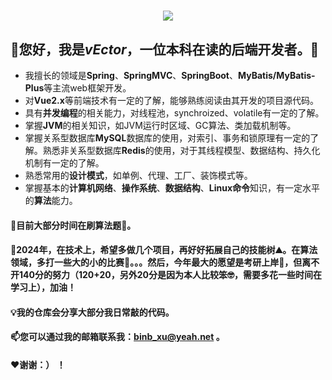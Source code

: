 <h1 align="center"> <a href="https://sunguoqi.com/"> <img src="https://readme-typing-svg.herokuapp.com/?lines=给时光以生命，给岁月以文明!&center=true&size=27"> </a> </h1>

## 🐼您好，我是*vEctor*，一位本科在读的后端开发者。👋

- 我擅长的领域是**Spring**、**SpringMVC**、**SpringBoot**、**MyBatis/MyBatis-Plus**等主流web框架开发。
- 对**Vue2.x**等前端技术有一定的了解，能够熟练阅读由其开发的项目源代码。
- 具有**并发编程**的相关能力，对线程池，synchroized、volatile有一定的了解。
- 掌握**JVM**的相关知识，如JVM运行时区域、GC算法、类加载机制等。
- 掌握关系型数据库**MySQL**数据库的使用，对索引、事务和锁原理有一定的了解。熟悉非关系型数据库**Redis**的使用，对于其线程模型、数据结构、持久化机制有一定的了解。
- 熟悉常用的**设计模式**，如单例、代理、工厂、装饰模式等。
- 掌握基本的**计算机网络**、**操作系统**、**数据结构**、**Linux命令**知识，有一定水平的**算法**能力。

#### 🌱目前大部分时间在刷算法题📖。

#### 🔭2024年，在技术上，希望多做几个项目，再好好拓展自己的技能树⛰️。在算法领域，多打一些大的小的比赛🤯。。。然后，今年最大的愿望是考研上岸💯，但离不开140分的努力（120+20，另外20分是因为本人比较笨🤓，需要多花一些时间在学习上），加油！

#### 💡我的仓库会分享大部分我日常敲的代码。

#### 📫您可以通过我的邮箱联系我：<a href="mailto:binb_xu@yeah.net">binb_xu@yeah.net</a> 。

#### ❤️谢谢：） ！

<!-- ![Andy's GitHub stats](https://github-readme-stats.vercel.app/api?username=XbvEctor10) -->

<!--
**XbvEctor10/XbvEctor10** is a ✨ _special_ ✨ repository because its `README.md` (this file) appears on your GitHub profile.

Here are some ideas to get you started:

- 🔭 I’m currently working on ...
- 🌱 I’m currently learning ...
- 👯 I’m looking to collaborate on ...
- 🤔 I’m looking for help with ...
- 💬 Ask me about ...
- 📫 How to reach me: ...
- 😄 Pronouns: ...
- ⚡ Fun fact: ...
-->
